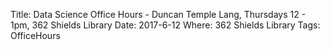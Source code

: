 Title: Data Science Office Hours - Duncan Temple Lang, Thursdays 12 - 1pm, 362 Shields Library 
Date: 2017-6-12
Where: 362 Shields Library
Tags: OfficeHours
